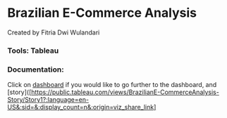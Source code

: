 # Brazilian E-Commerce Analysis

Created by Fitria Dwi Wulandari
 
### **Tools**: Tableau
### **Documentation**: 
Click on [dashboard]([https://public.tableau.com/shared/R7YT24J8F?:display_count=n&:origin=viz_share_link]) if you would like to go further to the dashboard, and [story]([https://public.tableau.com/views/BrazilianE-CommerceAnalysis-Story/Story1?:language=en-US&:sid=&:display_count=n&:origin=viz_share_link]
